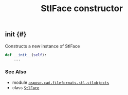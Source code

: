 ﻿---
title: StlFace constructor
second_title: Aspose.CAD for Python via .NET API References
description: 
type: docs
weight: 10
url: /python-net/aspose.cad.fileformats.stl.stlobjects/stlface/__init__/
is_root: false
---

## __init__ {#}

Constructs a new instance of StlFace



```python
def __init__(self):
    ...
```





### See Also
* module [`aspose.cad.fileformats.stl.stlobjects`](../../)
* class [`StlFace`](/cad/python-net/aspose.cad.fileformats.stl.stlobjects/stlface)
